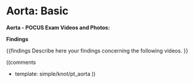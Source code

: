 # Aorta: Basic #

**Aorta - POCUS Exam Videos and Photos:**

**Findings**

{{findings
Describe here your findings concerning the following videos.
}}

((comments
* template: simple/knot/pt_aorta
))

